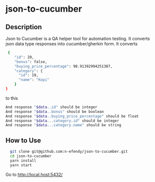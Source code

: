# json-to-cucumber

## Description

Json to Cucumber is a QA helper tool for automation testing. It converts json data type responses into cucumber/gherkin form.
It converts
```bash
 {
    "id": 20,
    "bonus": false,
    "buying_price_percentage": 98.91392994251387,
    "category": {
      "id": 19,
      "name": "Kopi"
    }
}
```
to this
```bash
And response "$data..id" should be integer
And response "$data..bonus" should be boolean
And response "$data..buying_price_percentage" should be float
And response "$data...category.id" should be integer
And response "$data...category.name" should be string

```

## How to Use
```bash
  git clone git@github.com:n-efendy/json-to-cucumber.git
  cd json-to-cucumber
  yarn install
  yarn start
```
Go to http://local.host:5432/

